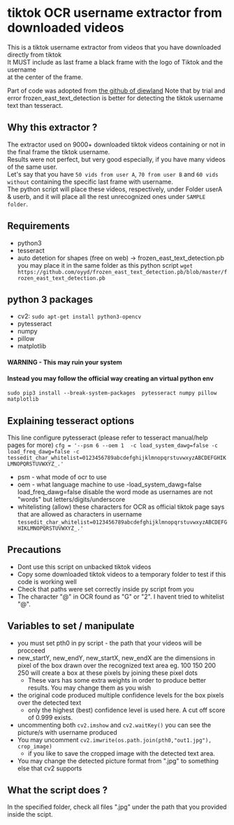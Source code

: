 # tiktok OCR username extractor from downloaded videos

This is a tiktok username extractor from videos that you have downloaded directly from tiktok\
It MUST include as last frame a black frame with the logo of Tiktok and the username\
at the center of the frame. 

Part of code was adopted from [the github of diewland](https://github.com/diewland/text-detection-opencv-east/blob/master/opencv_ocr_image.py)
Note that by trial and error frozen_east_text_detection is better for detecting the tiktok username text than tesseract. 

## Why this extractor ? 
The extractor used on 9000+ downloaded tiktok videos containing or not in the final frame the tiktok username.\
Results were not perfect, but very good especially, if you have many videos of the same user. \
Let's say that you have `50 vids from user A`, `70 from user B` and `60 vids without` containing the specific last frame with username.\
The python script will place these videos, respectively, under Folder userA & userb, and it will place all the rest unrecognized ones under `SAMPLE folder`.

## Requirements
- python3
- tesseract
- auto detetion for shapes (free on web) -> frozen_east_text_detection.pb\
  you may place it in the same folder as this python script
`wget https://github.com/oyyd/frozen_east_text_detection.pb/blob/master/frozen_east_text_detection.pb`

## python 3 packages
- cv2: `sudo apt-get install python3-opencv`
- pytesseract
- numpy 
- pillow
- matplotlib
#### WARNING - This may ruin your system 
#### Instead you may follow the official way creating an virtual python env
`sudo pip3 install --break-system-packages  pytesseract numpy pillow matplotlib`

## Explaining tesseract options
This line configure pytesseract (please refer to tesseract manual/help pages for more)
`cfg = '--psm 6 --oem 1  -c load_system_dawg=false -c load_freq_dawg=false -c tessedit_char_whitelist=0123456789abcdefghijklmnopqrstuvwxyzABCDEFGHIKLMNOPQRSTUVWXYZ_.'`

- psm - what mode of ocr to use
- oem - what language machine to use
-load_system_dawg=false load_freq_dawg=false
 disable the word mode as usernames are not "words" but letters/digits/underscore
- whitelisting (allow) these characters for OCR as
  official tiktok page says that are allowed as characters in username
  `tessedit_char_whitelist=0123456789abcdefghijklmnopqrstuvwxyzABCDEFGHIKLMNOPQRSTUVWXYZ_.'`

## Precautions
- Dont use this script on unbacked tiktok videos
- Copy some downloaded tiktok videos to a temporary folder to test if this code is working well
- Check that paths were set correctly inside py script from you
- The character "@" in OCR found as "G" or "2". I havent tried to whitelist "@".
   
## Variables to set / manipulate
- you must set pth0 in py script - the path that your videos will be procceed
- new_startY, new_endY, new_startX, new_endX are the dimensions in pixel of the box drawn over the recognized text area 
  eg. 100 150 200 250 will create a box at these pixels by joining these pixel dots
  - These vars has some extra weights in order to produce better results. You may change them as you wish
- the original code produced multiple confidence levels for the box pixels over the detected text
  - only the highest (best) confidence level is used here. A cut off score of 0.999 exists.
- uncommenting both `cv2.imshow` and `cv2.waitKey()` you can see the picture/s with username produced
- You may uncomment `cv2.imwrite(os.path.join(pth0,"out1.jpg"), crop_image)`
   - if you like to save the cropped image with the detected text area.
- You may change the detected picture format from ".jpg" to something else that cv2 supports

## What the script does ?
In the specified folder, check all files ".jpg" under the path that you provided inside the scipt. 



